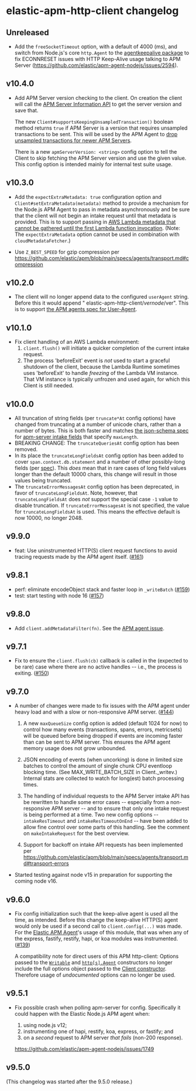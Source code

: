 # elastic-apm-http-client changelog

## Unreleased

- Add the `freeSocketTimeout` option, with a default of 4000 (ms), and switch
  from Node.js's core `http.Agent` to the [agentkeepalive package](https://github.com/node-modules/agentkeepalive)
  to fix ECONNRESET issues with HTTP Keep-Alive usage talking to APM Server
  (https://github.com/elastic/apm-agent-nodejs/issues/2594).

## v10.4.0

- Add APM Server version checking to the client. On creation the client will
  call the [APM Server Information API](https://www.elastic.co/guide/en/apm/server/current/server-info.html)
  to get the server version and save that.

  The new `Client#supportsKeepingUnsampledTransaction()` boolean method returns
  `true` if APM Server is a version that requires unsampled transactions to
  be sent. This will be used by the APM Agent to [drop unsampled transactions
  for newer APM Servers](https://github.com/elastic/apm-agent-nodejs/issues/2455).

  There is a new `apmServerVersion: <string>` config option to tell the Client
  to skip fetching the APM Server version and use the given value. This config
  option is intended mainly for internal test suite usage.

## v10.3.0

- Add the `expectExtraMetadata: true` configuration option and
  `Client#setExtraMetadata(metadata)` method to provide a mechanism for the
  Node.js APM Agent to pass in metadata asynchronously and be sure that the
  client will not begin an intake request until that metadata is provided.
  This is to support passing in [AWS Lambda metadata that cannot be gathered
  until the first Lambda function
  invocation](https://github.com/elastic/apm-agent-nodejs/issues/2404).
  (Note: The `expectExtraMetadata` option cannot be used in combination with
  `cloudMetadataFetcher`.)

- Use `Z_BEST_SPEED` for gzip compression per
  https://github.com/elastic/apm/blob/main/specs/agents/transport.md#compression

## v10.2.0

- The client will no longer append data to the configured `userAgent` string.
  Before this it would append " elastic-apm-http-client/$ver node/$ver". This
  is to support [the APM agents spec for
  User-Agent](https://github.com/elastic/apm/blob/main/specs/agents/transport.md#user-agent).


## v10.1.0

- Fix client handling of an AWS Lambda environment:
  1. `client.flush()` will initiate a quicker completion of the current intake
     request.
  2. The process 'beforeExit' event is *not* used to start a graceful shutdown
     of the client, because the Lambda Runtime sometimes uses 'beforeExit' to
     handle *freezing* of the Lambda VM instance. That VM instance is typically
     unfrozen and used again, for which this Client is still needed.

## v10.0.0

- All truncation of string fields (per `truncate*At` config options) have
  changed from truncating at a number of unicode chars, rather than a number
  of bytes. This is both faster and matches [the json-schema spec](https://json-schema.org/draft/2019-09/json-schema-validation.html#rfc.section.6.3.1)
  for [apm-server intake fields](https://www.elastic.co/guide/en/apm/server/current/events-api.html#events-api-schema-definition)
  that specify `maxLength`.
- BREAKING CHANGE: The `truncateQueriesAt` config option has been removed.
- In its place the `truncateLongFieldsAt` config option has been added to cover
  `span.context.db.statement` and a number of other possibly-long fields (per
  [spec](https://github.com/elastic/apm/blob/main/specs/agents/field-limits.md#long_field_max_length-configuration)).
  This *does* mean that in rare cases of long field values longer than the
  default 10000 chars, this change will result in those values being truncated.
- The `truncateErrorMessagesAt` config option has been deprecated, in favor
  of `truncateLongFieldsAt`. Note, however, that `truncateLongFieldsAt` does
  *not* support the special case `-1` value to disable truncation. If
  `truncateErrorMessagesAt` is not specified, the value for
  `truncateLongFieldsAt` is used. This means the effective default is now 10000,
  no longer 2048.

## v9.9.0

- feat: Use uninstrumented HTTP(S) client request functions to avoid tracing
  requests made by the APM agent itself.
  ([#161](https://github.com/elastic/apm-nodejs-http-client/pull/161))

## v9.8.1

- perf: eliminate encodeObject stack and faster loop in `_writeBatch`
  ([#159](https://github.com/elastic/apm-nodejs-http-client/pull/159))
- test: start testing with node 16
  ([#157](https://github.com/elastic/apm-nodejs-http-client/pull/157))

## v9.8.0

- Add `client.addMetadataFilter(fn)`. See the
  [APM agent issue](https://github.com/elastic/apm-agent-nodejs/issues/1916).

## v9.7.1

- Fix to ensure the `client.flush(cb)` callback is called in the (expected to
  be rare) case where there are no active handles -- i.e., the process is
  exiting.
  ([#150](https://github.com/elastic/apm-nodejs-http-client/issues/150))

## v9.7.0

- A number of changes were made to fix issues with the APM agent under heavy
  load and with a slow or non-responsive APM server.
  ([#144](https://github.com/elastic/apm-nodejs-http-client/pull/144))

  1. A new `maxQueueSize` config option is added (default 1024 for now) to
    control how many events (transactions, spans, errors, metricsets)
    will be queued before being dropped if events are incoming faster
    than can be sent to APM server. This ensures the APM agent memory usage
    does not grow unbounded.

  2. JSON encoding of events (when uncorking) is done in limited size
    batches to control the amount of single chunk CPU eventloop blocking
    time. (See MAX_WRITE_BATCH_SIZE in Client._writev.) Internal stats
    are collected to watch for long(est) batch processing times.

  3. The handling of individual requests to the APM Server intake API has
    be rewritten to handle some error cases -- especially from a
    non-responsive APM server -- and to ensure that only one intake
    request is being performed at a time. Two new config options --
    `intakeResTimeout` and `intakeResTimeoutOnEnd` -- have been added to
    allow fine control over some parts of this handling. See the comment on
    `makeIntakeRequest` for the best overview.

  4. Support for backoff on intake API requests has been implemented per
    https://github.com/elastic/apm/blob/main/specs/agents/transport.md#transport-errors

- Started testing against node v15 in preparation for supporting the coming
  node v16.

## v9.6.0

- Fix config initialization such that the keep-alive agent is used all the
  time, as intended. Before this change the keep-alive HTTP(S) agent would only
  be used if a second call to `client.config(...)` was made. For the [Elastic
  APM Agent](https://github.com/elastic/apm-agent-nodejs)'s usage of this
  module, that was when any of the express, fastify, restify, hapi, or koa
  modules was instrumented. ([#139](https://github.com/elastic/apm-nodejs-http-client/pull/139))

  A compatibility note for direct users of this APM http-client:
  Options passed to the
  [`Writable`](https://nodejs.org/api/stream.html#stream_new_stream_writable_options)
  and [`http[s].Agent`](https://nodejs.org/api/http.html#http_new_agent_options)
  constructors no longer include the full options object passed to the
  [Client constructor](https://github.com/elastic/apm-nodejs-http-client/blob/main/README.md#new-clientoptions).
  Therefore usage of *undocumented* options can no longer be used.

## v9.5.1

- Fix possible crash when polling apm-server for config. Specifically it
  could happen with the Elastic Node.js APM agent when:

  1. using node.js v12;
  2. instrumenting one of hapi, restify, koa, express, or fastify; and
  3. on a *second* request to APM server *that fails* (non-200 response).

  https://github.com/elastic/apm-agent-nodejs/issues/1749

## v9.5.0

(This changelog was started after the 9.5.0 release.)
